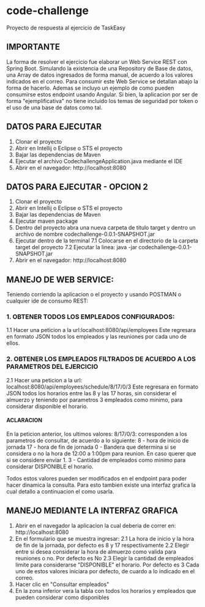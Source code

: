 # code-challenge
Proyecto de respuesta al ejercicio de TaskEasy

## IMPORTANTE
La forma de resolver el ejercicio fue elaborar un Web Service REST con Spring Boot. Simulando la existencia de una Repository de Base de datos, una Array de datos ingresados de forma manual, de acuerdo a los valores indicados en el correo. Para consumir este Web Service se detallan abajo la forma de hacerlo. Ademas se incluyo un ejemplo de como pueden consumirse estos endpoint usando Angular. Si bien, la aplicacion por ser de forma "ejemplificativa" no tiene incluido los temas de seguridad por token o el uso de una base de datos como tal.

## DATOS PARA EJECUTAR
1. Clonar el proyecto
2. Abrir en Intellij o Eclipse o STS el proyecto
3. Bajar las dependencias de Maven
4. Ejecutar el archivo CodechallengeApplication.java mediante el IDE
5. Abrir en el navegador: http://localhost:8080

## DATOS PARA EJECUTAR - OPCION 2
1. Clonar el proyecto
2. Abrir en Intellij o Eclipse o STS el proyecto
3. Bajar las dependencias de Maven
5. Ejecutar maven package
6. Dentro del proyecto abra una nueva carpeta de titulo target y dentro un archivo de nombre codechallenge-0.0.1-SNAPSHOT.jar
7. Ejecutar dentro de la terminal
7.1 Colocarse en el directorio de la carpeta target del proyecto
7.2 Ejecutar la linea: java -jar codechallenge-0.0.1-SNAPSHOT.jar
5. Abrir en el navegador: http://localhost:8080



## MANEJO DE WEB SERVICE:
Teniendo corriendo la aplicacion o el proyecto y usando POSTMAN o cualquier ide de consumo REST:
### 1. OBTENER TODOS LOS EMPLEADOS CONFIGURADOS:
1.1 Hacer una peticion a la url:localhost:8080/api/employees
Este regresara en formato JSON todos los empleados y las reuniones por cada uno de ellos.

### 2. OBTENER LOS EMPLEADOS FILTRADOS DE ACUERDO A LOS PARAMETROS DEL EJERCICIO
2.1 Hacer una peticion a la url: localhost:8080/api/employees/schedule/8/17/0/3
Este regresara en formato JSON todos los horarios entre las 8 y las 17 horas, sin considerar el almuerzo y teniendo por parametros 3 empleados como minimo, para considerar disponible el horario.

#### ACLARACION
En la peticion anterior, los ultimos valores: 8/17/0/3: corresponden a los parametros de consultar, de acuerdo a lo siguiente:
8 - hora de inicio de jornada
17 - hora de fin de jornada
0 - Bandera que determina si se considera o no la hora de 12:00 a 1:00pm para reunion. En caso querer que si se considere enviar 1.
3 - Cantidad de empleados como minimo para considerar DISPONIBLE el horario.

Todos estos valores pueden ser modificados en el endpoint para poder hacer dinamica la consulta. Para esto tambien existe una interfaz grafica la cual detallo a continuacion el como usarla.



## MANEJO MEDIANTE LA INTERFAZ GRAFICA
1. Abrir en el navegador la aplicacion la cual deberia de correr en: http://localhost:8080
2. En el formulario que se muestra ingresar:
2.1 La hora de inicio y la hora de fin de la jornada, por defecto es 8 y 17 respectivamente
2.2 Elegir entre si desea considerar la hora de almuerzo como valida para reuniones o no. Por defecto es No
2.3 Elegir la cantidad de empleados limite para considerarse "DISPONIBLE" el horario. Por defecto es 3
Cada uno de estos valores iniciara por defecto, de cuardo a lo indicado en el correo.
3. Hacer clic en "Consultar empleados"
4. En la zona inferior vera la tabla con todos los horarios y empleados que pueden considerar como disponibles
